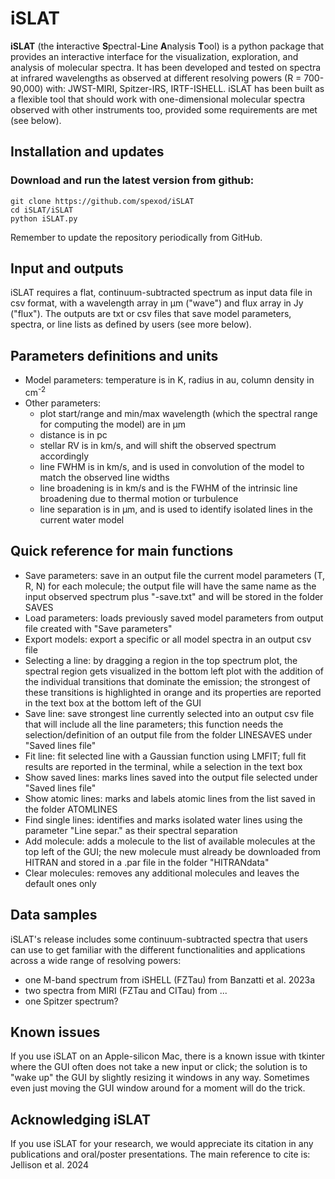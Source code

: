 # iSLAT
**iSLAT** (the **i**nteractive **S**pectral-**L**ine **A**nalysis 
**T**ool) is a python package that provides an interactive interface
for the visualization, exploration, and analysis of molecular spectra.
It has been developed and tested on spectra at infrared wavelengths 
as observed at different resolving powers (R = 700-90,000) with: 
JWST-MIRI, Spitzer-IRS, IRTF-ISHELL. iSLAT has been built as a flexible
tool that should work with one-dimensional molecular spectra observed 
with other instruments too, provided some requirements are met (see below).

## Installation and updates

### Download and run the latest version from github:

    git clone https://github.com/spexod/iSLAT
    cd iSLAT/iSLAT
    python iSLAT.py

Remember to update the repository periodically from GitHub.

## Input and outputs
iSLAT requires a flat, continuum-subtracted spectrum as input data 
file in csv format, with a wavelength array in μm ("wave") and flux 
array in Jy ("flux").
The outputs are txt or csv files that save model parameters, spectra,
or line lists as defined by users (see more below).

## Parameters definitions and units
- Model parameters: temperature is in K, radius in au, column density
in cm<sup>-2</sup> 
- Other parameters: 
  - plot start/range and min/max wavelength (which the spectral range
  for computing the model) are in μm
  - distance is in pc
  - stellar RV is in km/s, and will shift the observed spectrum accordingly
  - line FWHM is in km/s, and is used in convolution of the model to
  match the observed line widths
  - line broadening is in km/s and is the FWHM of the intrinsic line
  broadening due to thermal motion or turbulence
  - line separation is in μm, and is used to identify isolated lines
  in the current water model

## Quick reference for main functions
- Save parameters: save in an output file the current model parameters 
(T, R, N) for each molecule; the output file will have the same name 
as the input observed spectrum plus "-save.txt" and will be stored in
the folder SAVES
- Load parameters: loads previously saved model parameters from output
file created with "Save parameters"
- Export models: export a specific or all model spectra in an output 
csv file
- Selecting a line: by dragging a region in the top spectrum plot, the
spectral region gets visualized in the bottom left plot with the 
addition of the individual transitions that dominate the emission;
the strongest of these transitions is highlighted in orange and its
properties are reported in the text box at the bottom left of the GUI
- Save line: save strongest line currently selected into an output 
csv file that will include all the line parameters; this function
needs the selection/definition of an output file from the folder 
LINESAVES under "Saved lines file"
- Fit line: fit selected line with a Gaussian function using LMFIT;
full fit results are reported in the terminal, while a selection in
the text box
- Show saved lines: marks lines saved into the output file selected 
under "Saved lines file"
- Show atomic lines: marks and labels atomic lines from the list 
saved in the folder ATOMLINES
- Find single lines: identifies and marks isolated water lines using
the parameter "Line separ." as their spectral separation
- Add molecule: adds a molecule to the list of available molecules
at the top left of the GUI; the new molecule must already be downloaded
from HITRAN and stored in a .par file in the folder "HITRANdata"
- Clear molecules: removes any additional molecules and leaves the 
default ones only

## Data samples
iSLAT's release includes some continuum-subtracted spectra that
users can use to get familiar with the different functionalities 
and applications across a wide range of resolving powers:
- one M-band spectrum from iSHELL (FZTau) from Banzatti et al. 2023a
- two spectra from MIRI (FZTau and CITau) from ...
- one Spitzer spectrum?

## Known issues
If you use iSLAT on an Apple-silicon Mac, there is a known issue with 
tkinter where the GUI often does not take a new input or click; the
solution is to "wake up" the GUI by slightly resizing it windows in 
any way. Sometimes even just moving the GUI window around for a 
moment will do the trick.

## Acknowledging iSLAT
If you use iSLAT for your research, we would appreciate its citation 
in any publications and oral/poster presentations. The main reference
to cite is: Jellison et al. 2024
